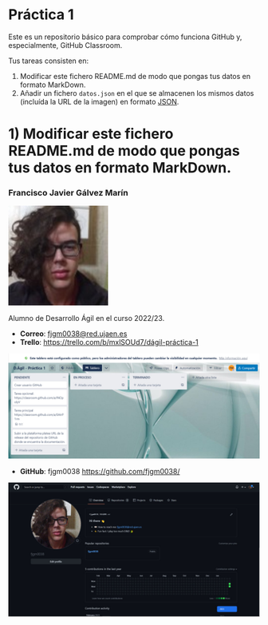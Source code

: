 # Práctica 1
Este es un repositorio básico para comprobar cómo funciona GitHub y, especialmente, GitHub Classroom.

Tus tareas consisten en:
1) Modificar este fichero README.md de modo que pongas tus datos en formato MarkDown.
2) Añadir un fichero <code>datos.json</code> en el que se almacenen los mismos datos (incluída la URL de la imagen) en formato [JSON](https://es.wikipedia.org/wiki/JSON).

# 1) Modificar este fichero README.md de modo que pongas tus datos en formato MarkDown.
### Francisco Javier Gálvez Marín
<img src='/fjgm0038.jpg' width='200px'>

Alumno de Desarrollo Ágil en el curso 2022/23.
* **Correo**: fjgm0038@red.ujaen.es
* **Trello**: https://trello.com/b/mxlSOUd7/dágil-práctica-1
<img src='/pr1_trello.jpg'>

* **GitHub**: fjgm0038 https://github.com/fjgm0038/

<img src='/pr1_gitHub.jpg'>

